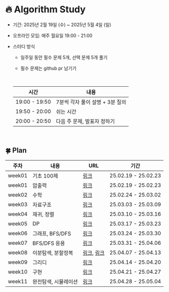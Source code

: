 # 🔥 Algorithm Study
- 기간: 2025년 2월 19일 (수) ~ 2025년 5월 4일 (일)
- 오프라인 모임: 매주 월요일 19:00 - 21:00
- 스터디 방식
  - 일주일 동안 필수 문제 5개, 선택 문제 5개 풀기
  - 필수 문제는 github pr 남기기
    
    <br/>
 
  |       시간       |            내용             |
  |-----------------|----------------------------
  | 19:00 - 19:50   | 7분씩 각자 풀이 설명 + 3분 질의  |
  | 19:50 - 20:00   |           쉬는 시간          |
  | 20:00 - 20:50   |   다음 주 문제, 발표자 정하기    |

<br/>

## 🍀 Plan

  |   주차  |   내용      |              URL                 |        기간           |
  |--------|------------|----------------------------------|---------------------|
  | week01 | 기초 100제   |[링크](https://codeup.kr/index.php)| 25.02.19 - 25.02.23 |
  | week01 | 압출력   |[링크](https://www.acmicpc.net/workbook/view/13915)| 25.02.19 - 25.02.23 |
  | week02 | 수학   |[링크](https://www.acmicpc.net/workbook/view/8997)| 25.02.24 - 25.03.02 |
  | week03 | 자료구조   |[링크](https://www.acmicpc.net/workbook/view/8999)| 25.03.03 - 25.03.09 |
  | week04 | 재귀, 정렬   |[링크](https://www.acmicpc.net/workbook/view/9000)| 25.03.10 - 25.03.16 |
  | week05 | DP   |[링크](https://www.acmicpc.net/workbook/view/3474)| 25.03.17 - 25.03.23 |
  | week06 | 그래프, BFS/DFS   |[링크](https://www.acmicpc.net/workbook/view/9003)| 25.03.24 - 25.03.30 |
  | week07 | BFS/DFS 응용   |[링크](https://www.acmicpc.net/workbook/view/14583)| 25.03.31 - 25.04.06 |
  | week08 | 이분탐색, 분할정복   |[링크](https://www.acmicpc.net/workbook/view/7217), [링크](https://www.acmicpc.net/workbook/view/7218)| 25.04.07 - 25.04.13 |
  | week09 | 그리디   |[링크](https://www.acmicpc.net/workbook/view/7219)| 25.04.14 - 25.04.20 |
  | week10 | 구현   |[링크](https://www.acmicpc.net/workbook/view/1152)| 25.04.21 - 25.04.27 |
  | week11 | 완전탐색, 시뮬레이션   |[링크](https://github.com/tony9402/baekjoon/tree/main/algorithms/brute_force)| 25.04.28 - 25.05.04 |

  
